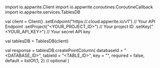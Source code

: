 import io.appwrite.Client
import io.appwrite.coroutines.CoroutineCallback
import io.appwrite.services.TablesDB

val client = Client()
    .setEndpoint("https://<REGION>.cloud.appwrite.io/v1") // Your API Endpoint
    .setProject("<YOUR_PROJECT_ID>") // Your project ID
    .setKey("<YOUR_API_KEY>") // Your secret API key

val tablesDB = TablesDB(client)

val response = tablesDB.createPointColumn(
    databaseId = "<DATABASE_ID>",
    tableId = "<TABLE_ID>",
    key = "",
    required = false,
    default = listOf(1, 2) // optional
)
